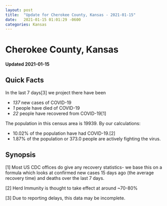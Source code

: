 ```yaml
---
layout: post
title:  "Update for Cherokee County, Kansas - 2021-01-15"
date:   2021-01-15 01:01:29 -0600
categories: Kansas
---
```


# Cherokee County, Kansas
#### Updated 2021-01-15

## Quick Facts

In the last 7 days[3] we project there have been
- *137* new cases of COVID-19
- *1* people have died of COVID-19
- *22* people have recovered from COVID-19[1]

The population in this census area is 19939. By our calculations:
- 10.02% of the population have had COVID-19.[2]
- 1.87% of the population or 373.0 people are actively fighting the virus.

## Synopsis




[1] Most US CDC offices do give any recovery statistics- we base this on a formula which looks at confirmed new cases
15 days ago (the average recovery time) and deaths over the last 7 days.

[2] Herd Immunity is thought to take effect at around ~70-80%

[3] Due to reporting delays, this data may be incomplete.
 
    